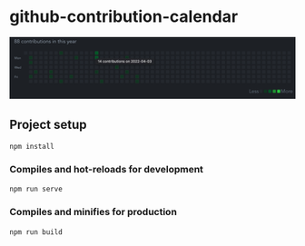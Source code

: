 # github-contribution-calendar

![demo img](./src/assets/img/github-contribution-calendar.png)

## Project setup

```shell
npm install
```

### Compiles and hot-reloads for development

```shell
npm run serve
```

### Compiles and minifies for production

```shell
npm run build
```
